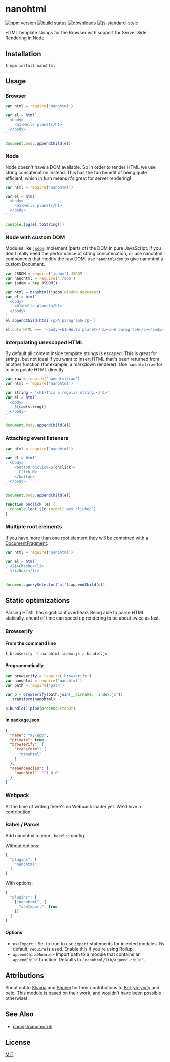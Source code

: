 # nanohtml
[![npm version][2]][3] [![build status][4]][5]
[![downloads][8]][9] [![js-standard-style][10]][11]

HTML template strings for the Browser with support for Server Side
Rendering in Node.

## Installation
```sh
$ npm install nanohtml
```

## Usage
### Browser
```js
var html = require('nanohtml')

var el = html`
  <body>
    <h1>Hello planet</h1>
  </body>
`

document.body.appendChild(el)
```

### Node
Node doesn't have a DOM available. So in order to render HTML we use string
concatenation instead. This has the fun benefit of being quite efficient, which
in turn means it's great for server rendering!

```js
var html = require('nanohtml')

var el = html`
  <body>
    <h1>Hello planet</h1>
  </body>
`

console.log(el.toString())
```

### Node with custom DOM
Modules like [`jsdom`](https://github.com/jsdom/jdsom) implement (parts of)
the DOM in pure JavaScript. If you don't really need the performance of
string concatenation, or use nanohtml components that modify the raw DOM, use
`nanohtml/dom` to give nanohtml a custom Document.

```js
var JSDOM = require('jsdom').JSDOM
var nanohtml = require('./dom')
var jsdom = new JSDOM()

var html = nanohtml(jsdom.window.document)
var el = html`
  <body>
    <h1>Hello planet</h1>
  </body>
`
el.appendChild(html`<p>A paragraph</p>`)

el.outerHTML === '<body><h1>Hello planet</h1><p>A paragraph</p></body>'
```

### Interpolating unescaped HTML
By default all content inside template strings is escaped. This is great for
strings, but not ideal if you want to insert HTML that's been returned from
another function (for example: a markdown renderer). Use `nanohtml/raw` for
to interpolate HTML directly.

```js
var raw = require('nanohtml/raw')
var html = require('nanohtml')

var string = '<h1>This a regular string.</h1>'
var el = html`
  <body>
    ${raw(string)}
  </body>
`

document.body.appendChild(el)
```

### Attaching event listeners
```js
var html = require('nanohtml')

var el = html`
  <body>
    <button onclick=${onclick}>
      Click Me
    </button>
  </body>
`

document.body.appendChild(el)

function onclick (e) {
  console.log(`${e.target} was clicked`)
}
```

### Multiple root elements

If you have more than one root element they will be combined with a [DocumentFragment](https://developer.mozilla.org/en-US/docs/Web/API/DocumentFragment).

```js
var html = require('nanohtml')

var el = html`
  <li>Chashu</li>
  <li>Nori</li>
`

document.querySelector('ul').appendChild(el)
```

## Static optimizations
Parsing HTML has significant overhead. Being able to parse HTML statically,
ahead of time can speed up rendering to be about twice as fast.

### Browserify

#### From the command line
```sh
$ browserify -t nanohtml index.js > bundle.js
```

#### Programmatically
```js
var browserify = require('browserify')
var nanohtml = require('nanohtml')
var path = require('path')

var b = browserify(path.join(__dirname, 'index.js'))
  .transform(nanohtml)

b.bundle().pipe(process.stdout)
```

#### In package.json
```json
{
  "name": "my-app",
  "private": true,
  "browserify": {
    "transform": [
      "nanohtml"
    ]
  },
  "dependencies": {
    "nanohtml": "^1.0.0"
  }
}
```

### Webpack
At the time of writing there's no Webpack loader yet. We'd love a contribution!

### Babel / Parcel

Add nanohtml to your `.babelrc` config.

Without options:

```js
{
  "plugins": [
    "nanohtml"
  ]
}
```

With options:

```js
{
  "plugins": [
    ["nanohtml", {
      "useImport": true
    }]
  ]
}
```

#### Options

 - `useImport` - Set to true to use `import` statements for injected modules.
    By default, `require` is used. Enable this if you're using Rollup.
 - `appendChildModule` - Import path to a module that contains an `appendChild`
    function. Defaults to `"nanohtml/lib/append-child"`.

## Attributions
Shout out to [Shama](https://github.com/shama) and
[Shuhei](https://github.com/shuhei) for their contributions to
[Bel](https://github.com/shama/bel),
[yo-yoify](https://github.com/shama/yo-yoify) and
[pelo](https://github.com/shuhei/pelo). This module is based on their work, and
wouldn't have been possible otherwise!

## See Also
- [choojs/nanomorph](https://github.com/choojs/nanomorph)

## License
[MIT](./LICENSE)

[0]: https://img.shields.io/badge/stability-experimental-orange.svg?style=flat-square
[1]: https://nodejs.org/api/documentation.html#documentation_stability_index
[2]: https://img.shields.io/npm/v/nanohtml.svg?style=flat-square
[3]: https://npmjs.org/package/nanohtml
[4]: https://img.shields.io/travis/choojs/nanohtml/master.svg?style=flat-square
[5]: https://travis-ci.org/choojs/nanohtml
[6]: https://img.shields.io/codecov/c/github/choojs/nanohtml/master.svg?style=flat-square
[7]: https://codecov.io/github/choojs/nanohtml
[8]: http://img.shields.io/npm/dt/nanohtml.svg?style=flat-square
[9]: https://npmjs.org/package/nanohtml
[10]: https://img.shields.io/badge/code%20style-standard-brightgreen.svg?style=flat-square
[11]: https://github.com/feross/standard
